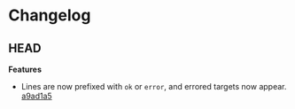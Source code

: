 # Changelog

## HEAD

**Features**

* Lines are now prefixed with `ok` or `error`, and errored targets now appear. [a9ad1a5](https://github.com/ejholmes/walk/commit/a9ad1a5c631dba7bc5707aa13df60e02e70a990b)

